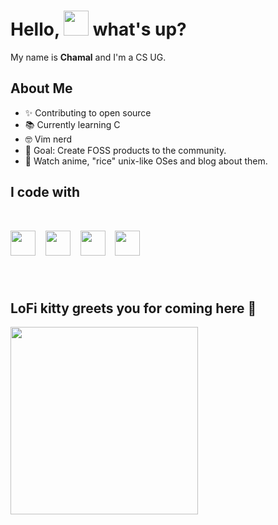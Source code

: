 # Hello, <img src="https://emojis.slackmojis.com/emojis/images/1577305505/7373/hand_wave.gif?1577305505" width=40> what's up?

My name is <b>Chamal</b> and I'm a CS UG.

###

## About Me

- ✨ Contributing to open source
- 📚 Currently learning C
- 🤓 Vim nerd
- 🎯 Goal: Create FOSS products to the community.
- 🎲 Watch anime, "rice" unix-like OSes and blog about them.

###

## I code with

<br>

<img src="https://upload.wikimedia.org/wikipedia/commons/thumb/1/18/C_Programming_Language.svg/760px-C_Programming_Language.svg.png?20201031132917" width="40px"> &nbsp;&nbsp;
<img src="https://www.svgrepo.com/show/349419/javascript.svg" width="40px"> &nbsp;&nbsp;
<img src="https://www.svgrepo.com/show/452091/python.svg" width="40px"> &nbsp;&nbsp;
<img src="https://www.svgrepo.com/show/354020/lua.svg" width="40px">

###

<br>

## LoFi kitty greets you for coming here 🧡

<img src="https://media0.giphy.com/media/v1.Y2lkPTc5MGI3NjExODJrdml6N3N1bmYwNzVvZnl3OWlpZnlnc3M3MG8yMjVyeGRkYmV1ZiZlcD12MV9pbnRlcm5hbF9naWZfYnlfaWQmY3Q9cw/ZXr7mOCKSkMrnuLNEu/giphy.webp" width="300px"></img>
